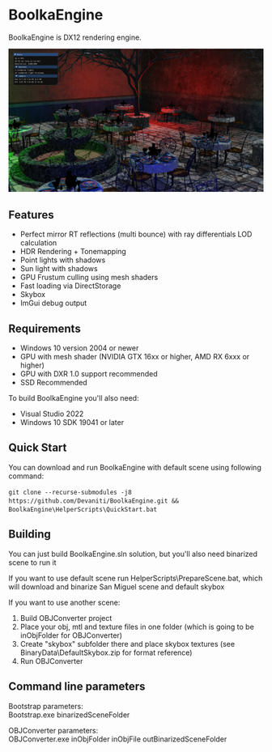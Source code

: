 BoolkaEngine
============
BoolkaEngine is DX12 rendering engine.

![Screenshot](https://raw.githubusercontent.com/Devaniti/BoolkaEngine/master/Screenshot.png)

Features
--------
* Perfect mirror RT reflections (multi bounce) with ray differentials LOD calculation
* HDR Rendering + Tonemapping
* Point lights with shadows
* Sun light with shadows
* GPU Frustum culling using mesh shaders
* Fast loading via DirectStorage
* Skybox
* ImGui debug output

Requirements
--------
* Windows 10 version 2004 or newer
* GPU with mesh shader (NVIDIA GTX 16xx or higher, AMD RX 6xxx or higher)
* GPU with DXR 1.0 support recommended
* SSD Recommended

To build BoolkaEngine you'll also need:
* Visual Studio 2022
* Windows 10 SDK 19041 or later

Quick Start
--------
You can download and run BoolkaEngine with default scene using following command:

`git clone --recurse-submodules -j8 https://github.com/Devaniti/BoolkaEngine.git && BoolkaEngine\HelperScripts\QuickStart.bat`

Building
--------
You can just build BoolkaEngine.sln solution, but you'll also need binarized scene to run it

If you want to use default scene run HelperScripts\PrepareScene.bat, which will download and binarize San Miguel scene and default skybox

If you want to use another scene:
1. Build OBJConverter project
2. Place your obj, mtl and texture files in one folder (which is going to be inObjFolder for OBJConverter)
3. Create "skybox" subfolder there and place skybox textures (see BinaryData\DefaultSkybox.zip for format reference)
4. Run OBJConverter

Command line parameters
--------
Bootstrap parameters:\
Bootstrap.exe binarizedSceneFolder

OBJConverter parameters:\
OBJConverter.exe inObjFolder inObjFile outBinarizedSceneFolder